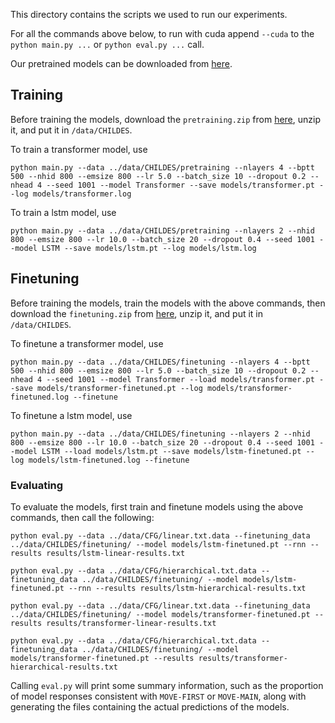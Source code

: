 This directory contains the scripts we used to run our experiments.

For all the commands above below, to run with cuda append `--cuda` to the `python main.py ...` or `python eval.py ...` call.

Our pretrained models can be downloaded from [here](http://www.adityayedetore.com/childes-project/). 

## Training 

Before training the models, download the `pretraining.zip` from [here](http://www.adityayedetore.com/childes-project/), unzip it, and put it in `/data/CHILDES`.

To train a transformer model, use 

`python main.py --data ../data/CHILDES/pretraining --nlayers 4 --bptt 500 --nhid 800 --emsize 800 --lr 5.0 --batch_size 10 --dropout 0.2 --nhead 4 --seed 1001 --model Transformer --save models/transformer.pt --log models/transformer.log`

To train a lstm model, use

`python main.py --data ../data/CHILDES/pretraining --nlayers 2 --nhid 800 --emsize 800 --lr 10.0 --batch_size 20 --dropout 0.4 --seed 1001 --model LSTM --save models/lstm.pt --log models/lstm.log`

## Finetuning

Before training the models, train the models with the above commands, then download the `finetuning.zip` from [here](http://www.adityayedetore.com/childes-project/), unzip it, and put it in `/data/CHILDES`.

To finetune a transformer model, use 

`python main.py --data ../data/CHILDES/finetuning --nlayers 4 --bptt 500 --nhid 800 --emsize 800 --lr 5.0 --batch_size 10 --dropout 0.2 --nhead 4 --seed 1001 --model Transformer --load models/transformer.pt --save models/transformer-finetuned.pt --log models/transformer-finetuned.log --finetune`

To finetune a lstm model, use 

`python main.py --data ../data/CHILDES/finetuning --nlayers 2 --nhid 800 --emsize 800 --lr 10.0 --batch_size 20 --dropout 0.4 --seed 1001 --model LSTM --load models/lstm.pt --save models/lstm-finetuned.pt --log models/lstm-finetuned.log --finetune`

### Evaluating

To evaluate the models, first train and finetune models using the above commands, then call the following: 

`python eval.py --data ../data/CFG/linear.txt.data --finetuning_data ../data/CHILDES/finetuning/ --model models/lstm-finetuned.pt --rnn --results results/lstm-linear-results.txt`

`python eval.py --data ../data/CFG/hierarchical.txt.data --finetuning_data ../data/CHILDES/finetuning/ --model models/lstm-finetuned.pt --rnn --results results/lstm-hierarchical-results.txt`

`python eval.py --data ../data/CFG/linear.txt.data --finetuning_data ../data/CHILDES/finetuning/ --model models/transformer-finetuned.pt --results results/transformer-linear-results.txt`

`python eval.py --data ../data/CFG/hierarchical.txt.data --finetuning_data ../data/CHILDES/finetuning/ --model models/transformer-finetuned.pt --results results/transformer-hierarchical-results.txt`

Calling `eval.py` will print some summary information, such as the proportion of model responses consistent with `MOVE-FIRST` or `MOVE-MAIN`, along with generating the files containing the actual predictions of the models. 
